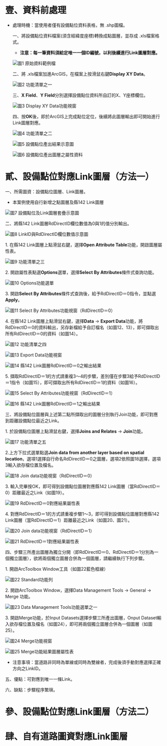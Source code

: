 # 壹、資料前處理

* 處理時機：當使用者僅有設備點位資料表格，無 .shp圖檔。

  一、將設備點位資料檔案(須含經緯度座標)轉換成點圖層，並存成 .xls檔案格式。
  
   * **注意：每一筆資料須給定唯一一個ID編號，以利後續進行Link圖層對應。**
     
     
  ![圖1 原始資料範例檔](0/0-1.png)
     
  
  二、將 .xls檔案加進ArcGIS，在檔案上按滑鼠右鍵**Display XY Data**。
  
  
  ![圖2 功能清單之一](0/0-2.png)
     
     
  三、**X Field**、**Y Field**分別選擇設備點位資料所自訂的X、Y座標欄位。
  
  
  ![圖3 Display XY Data功能視窗](0/0-3.png)
     
       
  四、按**OK**後，即於ArcGIS上完成點位定位，後續將此圖層輸出即可開始進行Link圖層對應。
    
    
  ![圖4 功能清單之二](0/0-4.png)
     
          
  ![圖5 設備點位產出結果示意圖](0/0-5.png)
     
   
  ![圖6 設備點位產出圖層之屬性資料](0/0-6.png)
  

# 貳、設備點位對應Link圖層（方法一）

  一、所需圖資：設備點位圖層、Link圖層。

   * 本案例使用自行新增之點圖層及縣142 Link圖層
   
   
   ![圖7 設備點位及Link圖層套疊示意圖](1/1-1.png)
 
 
  二、將縣142 Link圖層RdDirectID欄位數值為0與1的值分別輸出。
  
  
   ![圖8 LinkID與RdDirectID欄位數值示意圖](1/1-2.png)
  
  
   1\. 在縣142 Link圖層上點滑鼠右鍵，選擇**Open Attribute Table**功能，開啟圖層屬性表。
   
   
   ![圖9 功能清單之三](1/1-2-1.png)
   
   
   2\. 開啟屬性表點選**Options**選單，選擇**Select By Attributes**條件式查詢功能。
   
   
   ![圖10 Options功能選單](1/1-2-2.png)
   
   
   3\. 開啟**Select By Attributes**條件式查詢後，給予RdDirectID＝0指令，並點選**Apply**。
   
   
   ![圖11 Select By Attributes功能視窗（RdDirectID＝0）](1/1-3.png)
      
      
   4\. 在縣142 Link圖層上點滑鼠右鍵，選擇**Data** → **Export Data**功能，將RdDirectID＝0的資料輸出，另存新檔給予自訂檔名（如圖12、13），即可擷取出所有RdDirectID＝0的資料（如圖14）。
   
   
   ![圖12 功能清單之四](1/1-5.png)
   
   
   ![圖13 Export Data功能視窗](1/1-6.png)
   
   
   ![圖14 縣142 Link圖層RdDirectID＝0之輸出結果](1/1-6-1.png)
   
   
   5\. 擷取RdDirectID＝1的方式請重複3～4的步驟，差別僅在步驟3給予RdDirectID＝1指令（如圖15），即可擷取出所有RdDirectID＝1的資料（如圖16）。
   
   
   ![圖15 Select By Attributes功能視窗（RdDirectID＝1）](1/1-4.png)
   
   
   ![圖16 縣142 Link圖層RdDirectID＝1之輸出結果](1/1-6-2.png)
   
   
  三、將設備點位圖層與上述第二點所擷取出的圖層分別執行Join功能，即可對應到距離設備點位最近之Link。
  
   1\. 於設備點位圖層上點滑鼠右鍵，選擇**Joins and Relates** → **Join**功能。
   
   
   ![圖17 功能清單之五](1/1-7.png)
   
   
   2\.上方下拉式選單點選**Join data from another layer based on spatial location**，選項1選擇自行命名RdDirectID＝0之圖層，選項2依照圖18選擇，選項3輸入欲存檔位置及檔名。
   
   
   ![圖18 Join data功能視窗（RdDirectID＝0）](1/1-8.png)
   
   
   3\. 輸入完畢按OK，即可得到設備點位圖層對應縣142 Link圖層（當RdDirectID＝0）距離最近之Link（如圖19）。
   
   
   ![圖19 RdDirectID＝0對應結果屬性表](1/1-9.png) 
   
   
   4\. 對應RdDirectID＝1的方式請重複步驟1～3，即可得到設備點位圖層對應縣142 Link圖層（當RdDirectID＝1）距離最近之Link（如圖20、圖21）。
   
   
   ![圖20 Join data功能視窗（RdDirectID＝1）](1/1-8-1.png) 
   
  
   ![圖21 RdDirectID＝1對應結果屬性表](1/1-10.png) 
   
   
 四、步驟三所產出圖層為獨立分開（即RdDirectID＝0、RdDirectID＝1分別為一個獨立圖層），欲將兩個獨立圖層合併為一個圖層，請繼續執行下列步驟。 
 
  1\. 開啟ArcToolbox Window工具（如圖22藍色框線）
  
  
   ![圖22 Standard功能列](1/1-11-1.png)
   
  
  2\. 開啟ArcToolbox Window，選擇Data Management Tools → General → Merge 功能。
  
  
   ![圖23 Data Management Tools功能選單之一](1/1-11.png)
  
  
  3\. 開啟Merge功能，於Input Datasets選擇步驟三所產出圖層，Onput Dataset輸入欲存檔位置及檔名（如圖24），即可將兩個獨立圖層合併為一個圖層（如圖25）。
  
  
   ![圖24 Merge功能視窗](1/1-12.png)
   
   
   ![圖25 Merge功能結果圖層屬性表](1/1-13.png)
  
  
   * 注意事項：當道路非同時為單線或同時為雙線者，完成後須手動對應選擇正確方向之LinkID。
   
 五、優點：可對應到唯一一條Link。
 
 六、缺點：步驟程序繁瑣。
 

# 參、設備點位對應Link圖層（方法二）

# 肆、自有道路圖資對應Link圖層
